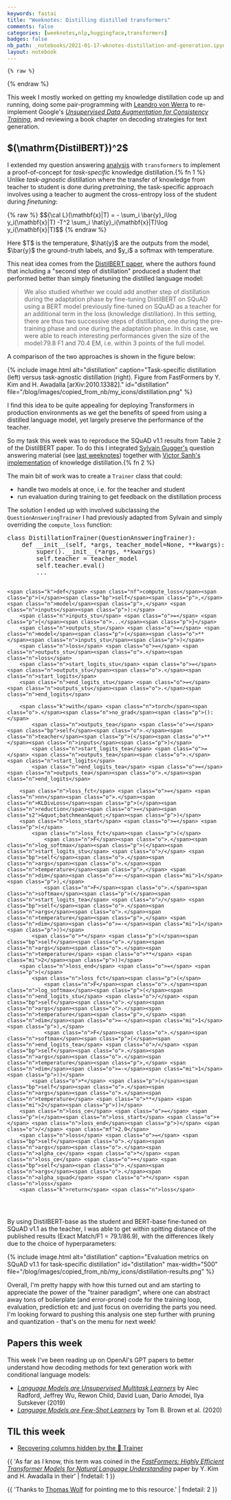 ```yaml
---
keywords: fastai
title: "Weeknotes: Distilling distilled transformers"
comments: false
categories: [weeknotes,nlp,huggingface,transformers]
badges: false
nb_path: _notebooks/2021-01-17-wknotes-distillation-and-generation.ipynb
layout: notebook
---
```


<!--
#################################################
### THIS FILE WAS AUTOGENERATED! DO NOT EDIT! ###
#################################################
# file to edit: _notebooks/2021-01-17-wknotes-distillation-and-generation.ipynb
-->

<div class="container" id="notebook-container">
        
    {% raw %}
    
<div class="cell border-box-sizing code_cell rendered">

</div>
    {% endraw %}

<div class="cell border-box-sizing text_cell rendered"><div class="inner_cell">
<div class="text_cell_render border-box-sizing rendered_html">
<p>This week I mostly worked on getting my knowledge distillation code up and running, doing some pair-programming with <a href="https://twitter.com/lvwerra">Leandro von Werra</a> to re-implement Google's <a href="https://arxiv.org/abs/1904.12848"><em>Unsupervised Data Augmentation for Consistency Training</em></a>, and reviewing a book chapter on decoding strategies for text generation.</p>

</div>
</div>
</div>
<div class="cell border-box-sizing text_cell rendered"><div class="inner_cell">
<div class="text_cell_render border-box-sizing rendered_html">
<h2 id="$(\mathrm{DistilBERT})^2$">$(\mathrm{DistilBERT})^2$<a class="anchor-link" href="#$(\mathrm{DistilBERT})^2$"> </a></h2>
</div>
</div>
</div>
<div class="cell border-box-sizing text_cell rendered"><div class="inner_cell">
<div class="text_cell_render border-box-sizing rendered_html">
<p>I extended my question answering <a href="https://github.com/lewtun/transformerlab/tree/master">analysis</a> with <code>transformers</code> to implement a proof-of-concept for <em>task-specific</em> knowledge distillation.{% fn 1 %} Unlike <em>task-agnostic</em> distillation where the transfer of knowledge from teacher to student is done during <em>pretraining</em>, the task-specific approach involves using a teacher to augment the cross-entropy loss of the student during <em>finetuning</em>:</p>
<p>{% raw %}
$${\cal L}(\mathbf{x}|T) = - \sum_i \bar{y}_i\log y_i(\mathbf{x}|T) -T^2 \sum_i \hat{y}_i(\mathbf{x}|T)\log y_i(\mathbf{x}|T)$$
{% endraw %}</p>
<p>Here $T$ is the temperature, $\hat{y}$ are the outputs from the model, $\bar{y}$ the ground-truth labels, and $y_i$ a softmax with temperature.</p>
<p>This neat idea comes from the <a href="https://arxiv.org/pdf/1910.01108.pdf">DistilBERT paper</a>, where the authors found that including a "second step of distillation" produced a student that performed better than simply finetuning the distilled language model:</p>
<blockquote><p>We also studied whether we could add another step of distillation during the adaptation phase by fine-tuning DistilBERT on SQuAD using a BERT model previously fine-tuned on SQuAD as a teacher for an additional term in the loss (knowledge distillation). In this setting, there are thus two successive steps of distillation, one during the pre-training phase and one during the adaptation phase. In this case, we were able to reach interesting performances given the size of the model:79.8 F1 and 70.4 EM, i.e. within 3 points of the full model.</p>
</blockquote>

</div>
</div>
</div>
<div class="cell border-box-sizing text_cell rendered"><div class="inner_cell">
<div class="text_cell_render border-box-sizing rendered_html">
<p>A comparison of the two approaches is shown in the figure below:</p>

</div>
</div>
</div>
<div class="cell border-box-sizing text_cell rendered"><div class="inner_cell">
<div class="text_cell_render border-box-sizing rendered_html">
<p>{% include image.html alt="distillation" caption="Task-specific distillation (left) versus task-agnostic distillation (right). Figure from FastFormers by Y. Kim and H. Awadalla [arXiv:2010.13382]." id="distillation" file="/blog/images/copied_from_nb/my_icons/distillation.png" %}</p>

</div>
</div>
</div>
<div class="cell border-box-sizing text_cell rendered"><div class="inner_cell">
<div class="text_cell_render border-box-sizing rendered_html">
<p>I find this idea to be quite appealing for deploying Transformers in production environments as we get the benefits of speed from using a distilled language model, yet largely preserve the performance of the teacher.</p>
<p>So my task this week was to reproduce the SQuAD v1.1 results from Table 2 of the DistilBERT paper. To do this I integrated <a href="https://twitter.com/GuggerSylvain?s=20">Sylvain Gugger's</a> question answering material (see <a href="https://lewtun.github.io/blog/weeknotes/nlp/huggingface/transformers/2021/01/10/wknotes-question-answering.html">last weeknotes</a>) together with <a href="https://twitter.com/SanhEstPasMoi?s=20">Victor Sanh's</a> <a href="`https://github.com/huggingface/transformers/tree/master/examples/research_projects/distillation`">implementation</a> of knowledge distillation.{% fn 2 %}</p>
<p>The main bit of work was to create a <code>Trainer</code> class that could:</p>
<ul>
<li>handle two models at once, i.e. for the teacher and student</li>
<li>run evaluation during training to get feedback on the distillation process</li>
</ul>
<p>The solution I ended up with involved subclassing the <code>QuestionAnsweringTrainer</code> I had previously adapted from Sylvain and simply overriding the <code>compute_loss</code> function:</p>

</div>
</div>
</div>
<div class="cell border-box-sizing text_cell rendered"><div class="inner_cell">
<div class="text_cell_render border-box-sizing rendered_html">
<div class="highlight"><pre><span></span><span class="k">class</span> <span class="nc">DistillationTrainer</span><span class="p">(</span><span class="n">QuestionAnsweringTrainer</span><span class="p">):</span>
    <span class="k">def</span> <span class="fm">__init__</span><span class="p">(</span><span class="bp">self</span><span class="p">,</span> <span class="o">*</span><span class="n">args</span><span class="p">,</span> <span class="n">teacher_model</span><span class="o">=</span><span class="kc">None</span><span class="p">,</span> <span class="o">**</span><span class="n">kwargs</span><span class="p">):</span>
        <span class="nb">super</span><span class="p">()</span><span class="o">.</span><span class="fm">__init__</span><span class="p">(</span><span class="o">*</span><span class="n">args</span><span class="p">,</span> <span class="o">**</span><span class="n">kwargs</span><span class="p">)</span>
        <span class="bp">self</span><span class="o">.</span><span class="n">teacher</span> <span class="o">=</span> <span class="n">teacher_model</span>
        <span class="bp">self</span><span class="o">.</span><span class="n">teacher</span><span class="o">.</span><span class="n">eval</span><span class="p">()</span>
        <span class="o">...</span>

    <span class="k">def</span> <span class="nf">compute_loss</span><span class="p">(</span><span class="bp">self</span><span class="p">,</span> <span class="n">model</span><span class="p">,</span> <span class="n">inputs</span><span class="p">):</span>
        <span class="n">inputs_stu</span> <span class="o">=</span> <span class="p">{</span><span class="o">...</span><span class="p">}</span>
        <span class="n">outputs_stu</span> <span class="o">=</span> <span class="n">model</span><span class="p">(</span><span class="o">**</span><span class="n">inputs_stu</span><span class="p">)</span>
        <span class="n">loss</span> <span class="o">=</span> <span class="n">outputs_stu</span><span class="o">.</span><span class="n">loss</span>
        <span class="n">start_logits_stu</span> <span class="o">=</span> <span class="n">outputs_stu</span><span class="o">.</span><span class="n">start_logits</span>
        <span class="n">end_logits_stu</span> <span class="o">=</span> <span class="n">outputs_stu</span><span class="o">.</span><span class="n">end_logits</span>

        <span class="k">with</span> <span class="n">torch</span><span class="o">.</span><span class="n">no_grad</span><span class="p">():</span>
            <span class="n">outputs_tea</span> <span class="o">=</span> <span class="bp">self</span><span class="o">.</span><span class="n">teacher</span><span class="p">(</span><span class="o">**</span><span class="n">inputs</span><span class="p">)</span>
            <span class="n">start_logits_tea</span> <span class="o">=</span> <span class="n">outputs_tea</span><span class="o">.</span><span class="n">start_logits</span>
            <span class="n">end_logits_tea</span> <span class="o">=</span> <span class="n">outputs_tea</span><span class="o">.</span><span class="n">end_logits</span>

        <span class="n">loss_fct</span> <span class="o">=</span> <span class="n">nn</span><span class="o">.</span><span class="n">KLDivLoss</span><span class="p">(</span><span class="n">reduction</span><span class="o">=</span><span class="s2">&quot;batchmean&quot;</span><span class="p">)</span>
        <span class="n">loss_start</span> <span class="o">=</span> <span class="p">(</span>
            <span class="n">loss_fct</span><span class="p">(</span>
                <span class="n">F</span><span class="o">.</span><span class="n">log_softmax</span><span class="p">(</span><span class="n">start_logits_stu</span> <span class="o">/</span> <span class="bp">self</span><span class="o">.</span><span class="n">args</span><span class="o">.</span><span class="n">temperature</span><span class="p">,</span> <span class="n">dim</span><span class="o">=-</span><span class="mi">1</span><span class="p">),</span>
                <span class="n">F</span><span class="o">.</span><span class="n">softmax</span><span class="p">(</span><span class="n">start_logits_tea</span> <span class="o">/</span> <span class="bp">self</span><span class="o">.</span><span class="n">args</span><span class="o">.</span><span class="n">temperature</span><span class="p">,</span> <span class="n">dim</span><span class="o">=-</span><span class="mi">1</span><span class="p">))</span>
            <span class="o">*</span> <span class="p">(</span><span class="bp">self</span><span class="o">.</span><span class="n">args</span><span class="o">.</span><span class="n">temperature</span> <span class="o">**</span> <span class="mi">2</span><span class="p">))</span>
        <span class="n">loss_end</span> <span class="o">=</span> <span class="p">(</span>
            <span class="n">loss_fct</span><span class="p">(</span>
                <span class="n">F</span><span class="o">.</span><span class="n">log_softmax</span><span class="p">(</span><span class="n">end_logits_stu</span> <span class="o">/</span> <span class="bp">self</span><span class="o">.</span><span class="n">args</span><span class="o">.</span><span class="n">temperature</span><span class="p">,</span> <span class="n">dim</span><span class="o">=-</span><span class="mi">1</span><span class="p">),</span>
                <span class="n">F</span><span class="o">.</span><span class="n">softmax</span><span class="p">(</span><span class="n">end_logits_tea</span> <span class="o">/</span> <span class="bp">self</span><span class="o">.</span><span class="n">args</span><span class="o">.</span><span class="n">temperature</span><span class="p">,</span> <span class="n">dim</span><span class="o">=-</span><span class="mi">1</span><span class="p">))</span>
            <span class="o">*</span> <span class="p">(</span><span class="bp">self</span><span class="o">.</span><span class="n">args</span><span class="o">.</span><span class="n">temperature</span> <span class="o">**</span> <span class="mi">2</span><span class="p">))</span>
        <span class="n">loss_ce</span> <span class="o">=</span> <span class="p">(</span><span class="n">loss_start</span> <span class="o">+</span> <span class="n">loss_end</span><span class="p">)</span> <span class="o">/</span> <span class="mf">2.0</span>
        <span class="n">loss</span> <span class="o">=</span> <span class="bp">self</span><span class="o">.</span><span class="n">args</span><span class="o">.</span><span class="n">alpha_ce</span> <span class="o">*</span> <span class="n">loss_ce</span> <span class="o">+</span> <span class="bp">self</span><span class="o">.</span><span class="n">args</span><span class="o">.</span><span class="n">alpha_squad</span> <span class="o">*</span> <span class="n">loss</span>
        <span class="k">return</span> <span class="n">loss</span>
</pre></div>
<p>By using DistilBERT-base as the student and BERT-base fine-tuned on SQuAD v1.1 as the teacher, I was able to get within spitting distance of the published results (Exact Match/F1 = 79.1/86.9), with the differences likely due to the choice of hyperparameters:</p>
<p>{% include image.html alt="distillation" caption="Evaluation metrics on SQuAD v1.1 for task-specific distillation" id="distillation" max-width="500" file="/blog/images/copied_from_nb/my_icons/distillation-results.png" %}</p>
<p>Overall, I'm pretty happy with how this turned out and am starting to appreciate the power of the "trainer paradigm", where one can abstract away tons of boilerplate (and error-prone) code for the training loop, evaluation, prediction etc and just focus on overriding the parts you need. I'm looking forward to pushing this analysis one step further with pruning and quantization - that's on the menu for next week!</p>

</div>
</div>
</div>
<div class="cell border-box-sizing text_cell rendered"><div class="inner_cell">
<div class="text_cell_render border-box-sizing rendered_html">
<h2 id="Papers-this-week">Papers this week<a class="anchor-link" href="#Papers-this-week"> </a></h2>
</div>
</div>
</div>
<div class="cell border-box-sizing text_cell rendered"><div class="inner_cell">
<div class="text_cell_render border-box-sizing rendered_html">
<p>This week I've been reading up on OpenAI's GPT papers to better understand how decoding methods for text generation work with conditional language models:</p>
<ul>
<li><a href="https://cdn.openai.com/better-language-models/language_models_are_unsupervised_multitask_learners.pdf"><em>Language Models are Unsupervised Multitask Learners</em></a> by Alec Radford, Jeffrey Wu, Rewon Child, David Luan, Dario Amodei, Ilya Sutskever (2019)</li>
<li><a href="https://arxiv.org/abs/2005.14165"><em>Language Models are Few-Shot Learners</em></a> by Tom B. Brown et al. (2020)</li>
</ul>

</div>
</div>
</div>
<div class="cell border-box-sizing text_cell rendered"><div class="inner_cell">
<div class="text_cell_render border-box-sizing rendered_html">
<h2 id="TIL-this-week">TIL this week<a class="anchor-link" href="#TIL-this-week"> </a></h2><ul>
<li><a href="https://lewtun.github.io/blog/til/nlp/huggingface/transformers/2021/01/15/til-recovering-hidden-trainer-columns.html">Recovering columns hidden by the 🤗 Trainer</a></li>
</ul>

</div>
</div>
</div>
<div class="cell border-box-sizing text_cell rendered"><div class="inner_cell">
<div class="text_cell_render border-box-sizing rendered_html">
<p>{{ 'As far as I know, this term was coined in the <a href="https://arxiv.org/abs/2010.13382"><em>FastFormers: Highly Efficient Transformer Models for Natural Language Understanding</em></a> paper by Y. Kim and H. Awadalla in their' | fndetail: 1 }}</p>
<p>{{ 'Thanks to <a href="https://twitter.com/Thom_Wolf?s=20">Thomas Wolf</a> for pointing me to this resource.' | fndetail: 2 }}</p>

</div>
</div>
</div>
</div>
 

